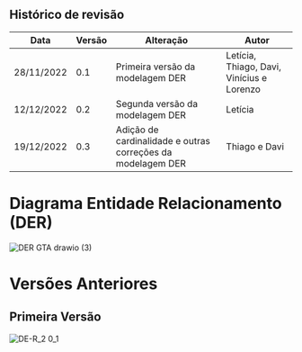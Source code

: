## Histórico de revisão

  |Data|Versão|Alteração|Autor| 
  |----|------|---------|-----|
  |28/11/2022|0.1|Primeira versão da modelagem DER |Letícia, Thiago, Davi, Vinícius e Lorenzo|
  |12/12/2022|0.2|Segunda versão da modelagem DER |Letícia|
  |19/12/2022|0.3|Adição de cardinalidade e outras correções da modelagem DER |Thiago e Davi|
  
  # Diagrama Entidade Relacionamento (DER)
  
![DER GTA drawio (3)](https://user-images.githubusercontent.com/72623771/209588656-934a8ee9-6a2a-4665-92c1-3ba22aea2225.png)

  
  # Versões Anteriores
  ## Primeira Versão
  
  ![DE-R_2 0_1](https://user-images.githubusercontent.com/72623771/207428956-d638ae93-15a1-4b3f-9c3a-eec15d5f8bf1.png)
